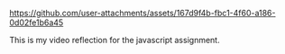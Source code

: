 https://github.com/user-attachments/assets/167d9f4b-fbc1-4f60-a186-0d02fe1b6a45

 This is my video reflection for the javascript assignment.
